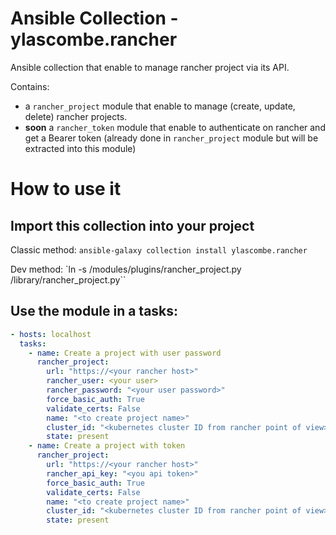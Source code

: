 # Ansible Collection - ylascombe.rancher

Ansible collection that enable to manage rancher project via its API.

Contains:
- a `rancher_project` module that enable to manage (create, update, delete) rancher projects.
- **soon** a `rancher_token` module that enable to authenticate on rancher and get a Bearer token (already done in `rancher_project` module but will be extracted into this module)

# How to use it

## Import this collection into your project

Classic method:
`ansible-galaxy collection install ylascombe.rancher`

Dev method: 
`ln -s <path to this repo>/modules/plugins/rancher_project.py <path to your repo>/library/rancher_project.py``

## Use the module in a tasks:

```yaml
- hosts: localhost
  tasks:
    - name: Create a project with user password
      rancher_project:
        url: "https://<your rancher host>"
        rancher_user: <your user>
        rancher_password: "<your user password>"
        force_basic_auth: True
        validate_certs: False
        name: "<to create project name>"
        cluster_id: "<kubernetes cluster ID from rancher point of view>"
        state: present
    - name: Create a project with token
      rancher_project:
        url: "https://<your rancher host>"
        rancher_api_key: "<you api token>"
        force_basic_auth: True
        validate_certs: False
        name: "<to create project name>"
        cluster_id: "<kubernetes cluster ID from rancher point of view>"
        state: present
```
